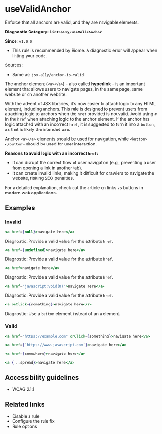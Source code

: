 # useValidAnchor

Enforce that all anchors are valid, and they are navigable elements.

**Diagnostic Category: `lint/a11y/useValidAnchor`**

**Since**: `v1.0.0`

- This rule is recommended by Biome. A diagnostic error will appear when linting your code.

Sources: 
- Same as: `jsx-a11y/anchor-is-valid`

The anchor element (`<a></a>`) - also called **hyperlink** - is an important element that allows users to navigate pages, in the same page, same website or on another website.

With the advent of JSX libraries, it's now easier to attach logic to any HTML element, including anchors. This rule is designed to prevent users from attaching logic to anchors when the `href` provided is not valid. Avoid using `#` in the `href` when attaching logic to the anchor element. If the anchor has logic attached with an incorrect `href`, it is suggested to turn it into a `button`, as that is likely the intended use.

Anchor `<a></a>` elements should be used for navigation, while `<button></button>` should be used for user interaction.

**Reasons to avoid logic with an incorrect `href`:**

- It can disrupt the correct flow of user navigation (e.g., preventing a user from opening a link in another tab).
- It can create invalid links, making it difficult for crawlers to navigate the website, risking SEO penalties.

For a detailed explanation, check out the article on links vs buttons in modern web applications.

## Examples

### Invalid

```jsx
<a href={null}>navigate here</a>
```
Diagnostic: Provide a valid value for the attribute `href`.

```jsx
<a href={undefined}>navigate here</a>
```
Diagnostic: Provide a valid value for the attribute `href`.

```jsx
<a href>navigate here</a>
```
Diagnostic: Provide a valid value for the attribute `href`.

```jsx
<a href="javascript:void(0)">navigate here</a>
```
Diagnostic: Provide a valid value for the attribute `href`.

```jsx
<a onClick={something}>navigate here</a>
```
Diagnostic: Use a `button` element instead of an `a` element.

### Valid

```jsx
<a href="https://example.com" onClick={something}>navigate here</a>
```

```jsx
<a href={`https://www.javascript.com`}>navigate here</a>
```

```jsx
<a href={somewhere}>navigate here</a>
```

```jsx
<a {...spread}>navigate here</a>
```

## Accessibility guidelines

- WCAG 2.1.1

## Related links

- Disable a rule
- Configure the rule fix
- Rule options
